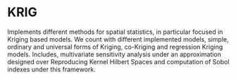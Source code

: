 
<!-- README.md is generated from README.Rmd. Please edit that file -->
KRIG
====

Implements different methods for spatial statistics, in particular focused in Kriging based models. We count with different implemented models, simple, ordinary and universal forms of Kriging, co-Kriging and regression Kriging models. Includes, multivariate sensitivity analysis under an approximation designed over Reproducing Kernel Hilbert Spaces and computation of Sobol indexes under this framework.
